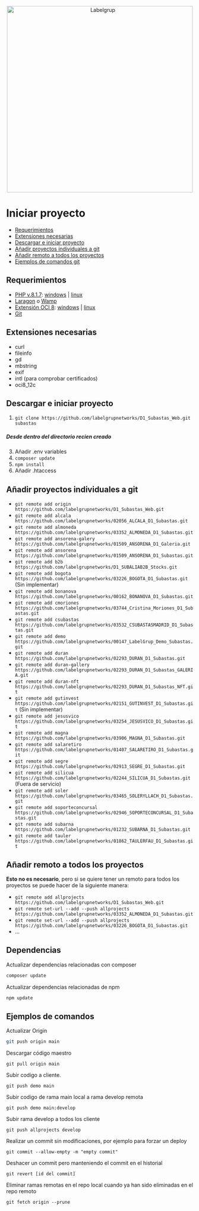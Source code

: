 <p align="center"><img src="https://www.labelgrup.com/wp-content/uploads/2016/12/Labelgrup-1.png" alt="Labelgrup" title="Gestión y mantenimiento  de sistemas informáticos" width=500></p>

# Iniciar proyecto

- [Requerimientos](#requirements)
- [Extensiones necesarias](#extensions)
- [Descargar e iniciar proyecto](#download)
- [Añadir proyectos individuales a git](#addgit)
- [Añadir remoto a todos los proyectos](#allprojects)
- [Ejemplos de comandos git](#examples)

<a name="requirements"></a>
## Requerimientos
- [PHP v.8.1.7](https://windows.php.net/download/): [windows](https://windows.php.net/downloads/releases/archives/php-8.1.7-nts-Win32-vs16-x64.zip) | [linux](https://windows.php.net/downloads/releases/archives/php-8.1.7-src.zip)
- [Laragon](https://laragon.org/) o [Wamp](https://www.wampserver.com/en/)
- [Extensión OCI 8](https://pecl.php.net/package/oci8): [windows](https://windows.php.net/downloads/pecl/releases/oci8/3.2.1/php_oci8-3.2.1-8.1-ts-vs16-x64.zip) | [linux](https://pecl.php.net/get/oci8-3.2.1.tgz)
- [Git](https://git-scm.com/)

<a name="extensions"></a>
## Extensiones necesarias
- curl
- fileinfo
- gd
- mbstring
- exif
- intl (para comprobar certificados)
- oci8_12c

<a name="download"></a>
## Descargar e iniciar proyecto
1. `git clone https://github.com/labelgrupnetworks/D1_Subastas_Web.git subastas`
##### Desde dentro del directorio recien creado
3. Añadir .env variables
2. `composer update`
3. `npm install`
4. Añadir .htaccess



<a name="addgit"></a>
## Añadir proyectos individuales a git
 
- `git remote add origin https://github.com/labelgrupnetworks/D1_Subastas_Web.git`
- `git remote add alcala https://github.com/labelgrupnetworks/02056_ALCALA_D1_Subastas.git`
- `git remote add almoneda https://github.com/labelgrupnetworks/03352_ALMONEDA_D1_Subastas.git`
- `git remote add ansorena-galery https://github.com/labelgrupnetworks/01509_ANSORENA_D1_Galeria.git`
- `git remote add ansorena https://github.com/labelgrupnetworks/01509_ANSORENA_D1_Subastas.git`
- `git remote add b2b https://github.com/labelgrupnetworks/D1_SUBALIAB2B_Stocks.git`
- `git remote add bogota https://github.com/labelgrupnetworks/03226_BOGOTA_D1_Subastas.git` (Sin implementar)
- `git remote add bonanova https://github.com/labelgrupnetworks/00162_BONANOVA_D1_Subastas.git`
- `git remote add cmoriones https://github.com/labelgrupnetworks/03744_Cristina_Moriones_D1_Subastas.git`
- `git remote add csubastas https://github.com/labelgrupnetworks/03532_CSUBASTASMADRID_D1_Subastas.git`
- `git remote add demo https://github.com/labelgrupnetworks/00147_LabelGrup_Demo_Subastas.git`
- `git remote add duran https://github.com/labelgrupnetworks/02293_DURAN_D1_Subastas.git`
- `git remote add duran-gallery https://github.com/labelgrupnetworks/02293_DURAN_D1_Subastas_GALERIA.git`
- `git remote add duran-nft https://github.com/labelgrupnetworks/02293_DURAN_D1_Subastas_NFT.git`
- `git remote add gutinvest https://github.com/labelgrupnetworks/02151_GUTINVEST_D1_Subastas.git` (Sin implementar)
- `git remote add jesusvico https://github.com/labelgrupnetworks/03254_JESUSVICO_D1_Subastas.git`
- `git remote add magna https://github.com/labelgrupnetworks/03906_MAGNA_D1_Subastas.git`
- `git remote add salaretiro https://github.com/labelgrupnetworks/01407_SALARETIRO_D1_Subastas.git`
- `git remote add segre https://github.com/labelgrupnetworks/02913_SEGRE_D1_Subastas.git`
- `git remote add silicua https://github.com/labelgrupnetworks/02244_SILICUA_D1_Subastas.git` (Fuera de servicio)
- `git remote add soler https://github.com/labelgrupnetworks/03465_SOLERYLLACH_D1_Subastas.git`
- `git remote add soporteconcursal https://github.com/labelgrupnetworks/02946_SOPORTECONCURSAL_D1_Subastas.git`
- `git remote add subarna https://github.com/labelgrupnetworks/01232_SUBARNA_D1_Subastas.git`
- `git remote add tauler https://github.com/labelgrupnetworks/01862_TAULERFAU_D1_Subastas.git`

<a name="allprojects"></a>
## Añadir remoto a todos los proyectos

**Esto no es necesario**, pero si se quiere tener un remoto para todos los proyectos se puede hacer de la siguiente manera:

- `git remote add allprojects https://github.com/labelgrupnetworks/D1_Subastas_Web.git` 
- `git remote set-url --add --push allprojects https://github.com/labelgrupnetworks/03352_ALMONEDA_D1_Subastas.git`
- `git remote set-url --add --push allprojects https://github.com/labelgrupnetworks/03226_BOGOTA_D1_Subastas.git`
- ...


<a name="packages"></a>
## Dependencias

Actualizar dependencias relacionadas con composer
```sh { closeTerminalOnSuccess=false }
composer update
```

Actualizar dependencias relacionadas de npm
```sh { closeTerminalOnSuccess=false }
npm update
```

<a name="examples"></a>
## Ejemplos de comandos

Actualizar Origin
```sh { closeTerminalOnSuccess=false }
git push origin main
```

Descargar código maestro
```git
git pull origin main
```

Subir codigo a cliente.
```git
git push demo main
```

Subir codigo de rama main local a rama develop remota
```git
git push demo main:develop
```

Subir rama develop a todos los cliente
```git
git push allprojects develop
```

Realizar un commit sin modificaciones, por ejemplo para forzar un deploy
```git
git commit --allow-empty -m "empty commit"
```

Deshacer un commit pero manteniendo el commit en el historial
```git
git revert [id del commit]
```

Eliminar ramas remotas en el repo local cuando ya han sido eliminadas en el repo remoto
```git
git fetch origin --prune
```
